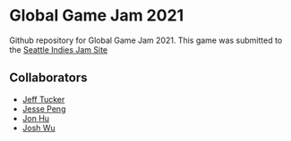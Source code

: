 # Global Game Jam 2021

Github repository for Global Game Jam 2021. This game was submitted to the [Seattle Indies Jam Site](https://globalgamejam.org/2021/jam-sites/seattle-indies)

## Collaborators

- [Jeff Tucker](https://github.com/jeffman323)
- [Jesse Peng](https://github.com/jessepinwheel)
- [Jon Hu](https://github.com/stitchless)
- [Josh Wu](https://github.com/moogen)
